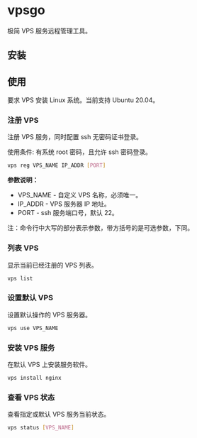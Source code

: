 # vpsgo

极简 VPS 服务远程管理工具。

## 安装


## 使用

要求 VPS 安装 Linux 系统。当前支持 Ubuntu 20.04。

### 注册 VPS

注册 VPS 服务，同时配置 ssh 无密码证书登录。

使用条件: 有系统 root 密码，且允许 ssh 密码登录。

```sh
vps reg VPS_NAME IP_ADDR [PORT]
```

**参数说明：**
- VPS_NAME - 自定义 VPS 名称，必须唯一。
- IP_ADDR - VPS 服务器 IP 地址。
- PORT - ssh 服务端口号，默认 22。

注：命令行中大写的部分表示参数，带方括号的是可选参数，下同。

### 列表 VPS

显示当前已经注册的 VPS 列表。

```sh
vps list
```

### 设置默认 VPS

设置默认操作的 VPS 服务器。

```sh
vps use VPS_NAME
```

### 安装 VPS 服务

在默认 VPS 上安装服务软件。

```sh
vps install nginx
```

### 查看 VPS 状态

查看指定或默认 VPS 服务当前状态。

```sh
vps status [VPS_NAME]
```
